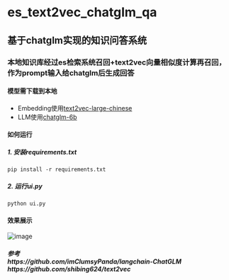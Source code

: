 # es_text2vec_chatglm_qa

## 基于chatglm实现的知识问答系统

### 本地知识库经过es检索系统召回+text2vec向量相似度计算再召回，作为prompt输入给chatglm后生成回答

#### 模型需下载到本地
- Embedding使用[text2vec-large-chinese](https://huggingface.co/GanymedeNil/text2vec-large-chinese/tree/main)
- LLM使用[chatglm-6b](https://huggingface.co/THUDM/chatglm-6b)

#### 如何运行
##### 1. 安装requirements.txt
`pip install -r requirements.txt`
##### 2. 运行ui.py
`python ui.py`
#### 效果展示
![image](https://github.com/iGangao/es_text2vec_chatglm_qa/assets/73676846/8b5198aa-f590-4e71-8f09-453b519969f8)
<h5>
  参考
  <br/>
  https://github.com/imClumsyPanda/langchain-ChatGLM
  <br/>
  https://github.com/shibing624/text2vec
</h5>
